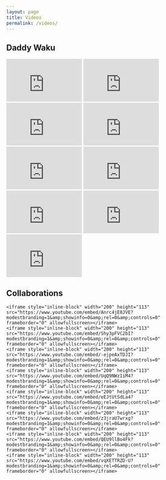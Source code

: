 ```yaml
---
layout: page
title: Videos
permalink: /videos/
---
```


<!-- https://developers.google.com/youtube/player_parameters -->


<div class="video-container">

<h2>Daddy Waku</h2>
	<iframe style="inline-block" width="200" height="113" src="https://www.youtube.com/embed/fwXRF5yCje0?modestbranding=1&amp;showinfo=0&amp;rel=0&amp;controls=0" frameborder="0" allowfullscreen></iframe>
	<iframe style="inline-block" width="200" height="113" src="https://www.youtube.com/embed/o2sErvPLhTE?modestbranding=1&amp;showinfo=0&amp;rel=0&amp;controls=0" frameborder="0" allowfullscreen></iframe>
	<iframe style="inline-block" width="200" height="113" src="https://www.youtube.com/embed/-9E-J2FuQvk?modestbranding=1&amp;showinfo=0&amp;rel=0&amp;controls=0" frameborder="0" allowfullscreen></iframe>
	<iframe style="inline-block" width="200" height="113" src="https://www.youtube.com/embed/a6aGmNigAq8?modestbranding=1&amp;showinfo=0&amp;rel=0&amp;controls=0" frameborder="0" allowfullscreen></iframe>
	<iframe style="inline-block" width="200" height="113" src="https://www.youtube.com/embed/fqPZiuI4poE?modestbranding=1&amp;showinfo=0&amp;rel=0&amp;controls=0" frameborder="0" allowfullscreen></iframe>
	<iframe style="inline-block" width="200" height="113" src="https://www.youtube.com/embed/FjywmJoQuhg?modestbranding=1&amp;showinfo=0&amp;rel=0&amp;controls=0" frameborder="0" allowfullscreen></iframe>
	<iframe style="inline-block" width="200" height="113" src="https://www.youtube.com/embed/U3iPYQTeOck?modestbranding=1&amp;showinfo=0&amp;rel=0&amp;controls=0" frameborder="0" allowfullscreen></iframe>
	<iframe style="inline-block" width="200" height="113" src="https://www.youtube.com/embed/2JwYEH40h8w?modestbranding=1&amp;showinfo=0&amp;rel=0&amp;controls=0" frameborder="0" allowfullscreen></iframe>
	<iframe style="inline-block" width="200" height="113" src="https://www.youtube.com/embed/UqW785rqzQs?modestbranding=1&amp;showinfo=0&amp;rel=0&amp;controls=0" frameborder="0" allowfullscreen></iframe>


<h2>Collaborations</h2>

	<iframe style="inline-block" width="200" height="113" src="https://www.youtube.com/embed/Anrc4jE8JVE?modestbranding=1&amp;showinfo=0&amp;rel=0&amp;controls=0" frameborder="0" allowfullscreen></iframe>
	<iframe style="inline-block" width="200" height="113" src="https://www.youtube.com/embed/Shy3pFVC2bI?modestbranding=1&amp;showinfo=0&amp;rel=0&amp;controls=0" frameborder="0" allowfullscreen></iframe>
	<iframe style="inline-block" width="200" height="113" src="https://www.youtube.com/embed/-ejpeAxTDJI?modestbranding=1&amp;showinfo=0&amp;rel=0&amp;controls=0" frameborder="0" allowfullscreen></iframe>
	<iframe style="inline-block" width="200" height="113" src="https://www.youtube.com/embed/UqQ9NWzIiM4?modestbranding=1&amp;showinfo=0&amp;rel=0&amp;controls=0" frameborder="0" allowfullscreen></iframe>
	<iframe style="inline-block" width="200" height="113" src="https://www.youtube.com/embed/eEJtUtSdLa4?modestbranding=1&amp;showinfo=0&amp;rel=0&amp;controls=0" frameborder="0" allowfullscreen></iframe>
	<iframe style="inline-block" width="200" height="113" src="https://www.youtube.com/embed/z3jraU7wrxg?modestbranding=1&amp;showinfo=0&amp;rel=0&amp;controls=0" frameborder="0" allowfullscreen></iframe>
	<iframe style="inline-block" width="200" height="113" src="https://www.youtube.com/embed/QEU9llBo4Fk?modestbranding=1&amp;showinfo=0&amp;rel=0&amp;controls=0" frameborder="0" allowfullscreen></iframe>
	<iframe style="inline-block" width="200" height="113" src="https://www.youtube.com/embed/vqXETTRZD-U?modestbranding=1&amp;showinfo=0&amp;rel=0&amp;controls=0" frameborder="0" allowfullscreen></iframe>
</div>